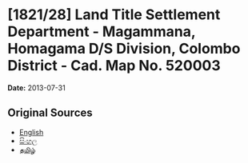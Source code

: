 # [1821/28] Land Title Settlement Department - Magammana, Homagama D/S Division, Colombo District - Cad. Map No. 520003

**Date:** 2013-07-31

## Original Sources

- [English](https://documents.gov.lk/view/extra-gazettes/2013/7/1821-28_E.pdf)
- [සිංහල](https://documents.gov.lk/view/extra-gazettes/2013/7/1821-28_S.pdf)
- [தமிழ்](https://documents.gov.lk/view/extra-gazettes/2013/7/1821-28_T.pdf)
